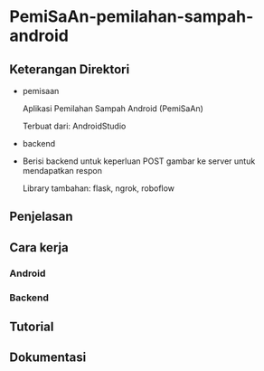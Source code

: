 # PemiSaAn-pemilahan-sampah-android

## Keterangan Direktori

- pemisaan
  
  Aplikasi Pemilahan Sampah Android (PemiSaAn)
  
  Terbuat dari: AndroidStudio
  
- backend
- 
  Berisi backend untuk keperluan POST gambar ke server untuk mendapatkan respon
  
  Library tambahan: flask, ngrok, roboflow

## Penjelasan

## Cara kerja

### Android

### Backend

## Tutorial

## Dokumentasi

